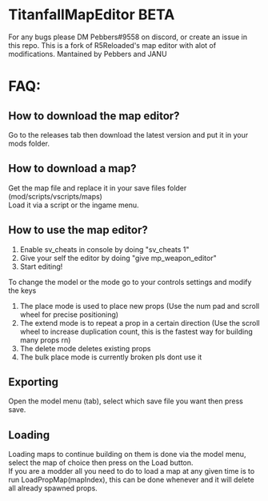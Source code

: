 # TitanfallMapEditor BETA

For any bugs please DM Pebbers#9558 on discord, or create an issue in this repo.
This is a fork of R5Reloaded's map editor with alot of modifications.
Mantained by Pebbers and JANU

# FAQ:
## How to download the map editor?
Go to the releases tab then download the latest version and put it in your mods folder.

## How to download a map?
Get the map file and replace it in your save files folder (mod/scripts/vscripts/maps) <br/>
Load it via a script or the ingame menu.

## How to use the map editor?
1. Enable sv_cheats in console by doing "sv_cheats 1"
2. Give your self the editor by doing "give mp_weapon_editor"
3. Start editing!

To change the model or the mode go to your controls settings and modify the keys
1. The place mode is used to place new props (Use the num pad and scroll wheel for precise positioning)
2. The extend mode is to repeat a prop in a certain direction (Use the scroll wheel to increase duplication count, this is the fastest way for building many props rn)
3. The delete mode deletes existing props
4. The bulk place mode is currently broken pls dont use it

## Exporting
Open the model menu (tab), select which save file you want then press save.

## Loading
Loading maps to continue building on them is done via the model menu, select the map of choice then press on the Load button. <br/>
If you are a modder all you need to do to load a map at any given time is to run LoadPropMap(mapIndex), this can be done whenever and it will delete all already spawned props.

